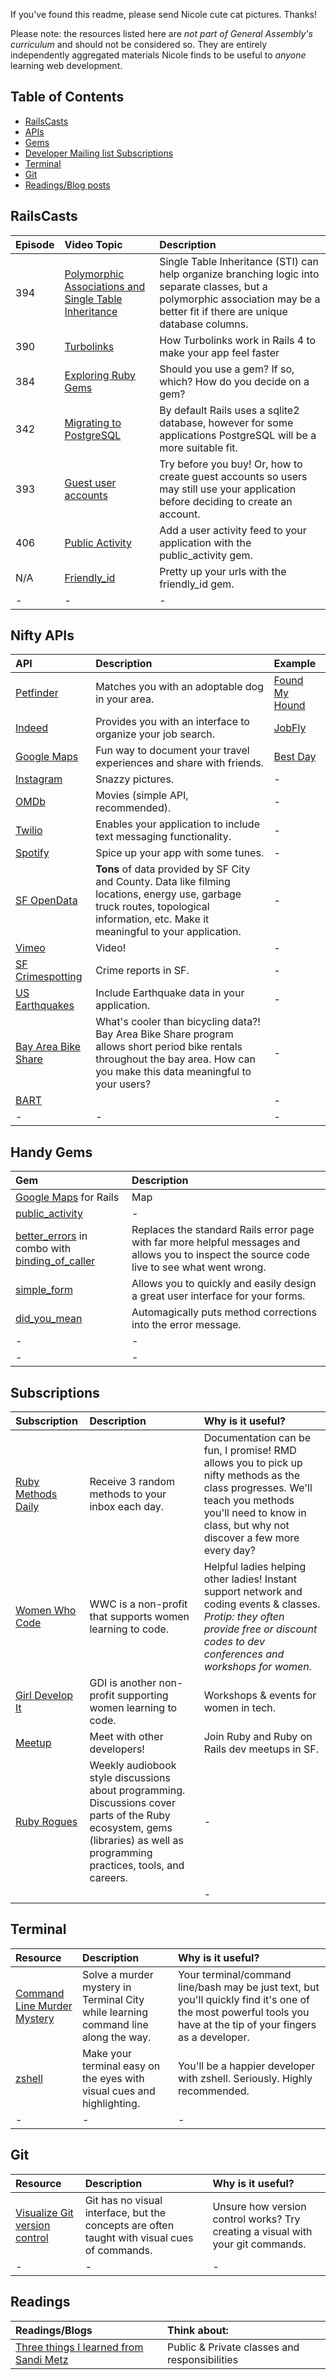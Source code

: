 If you've found this readme, please send Nicole cute cat pictures. Thanks!

Please note: the resources listed here are _not part of General Assembly's curriculum_ and should not be considered so. They are entirely independently aggregated materials Nicole finds to be useful to _anyone_ learning web development.


## Table of Contents
 - [RailsCasts](#railscasts)
 - [APIs](#nifty-apis)
 - [Gems](#handy-gems)
 - [Developer Mailing list Subscriptions](#subscriptions)
 - [Terminal](#terminal)
 - [Git](#git)
 - [Readings/Blog posts](#readings)


RailsCasts
----
| Episode | Video Topic | Description |
| ------- | :---------- | :---------- |
| 394 | [Polymorphic Associations and Single Table Inheritance](https://www.youtube.com/watch?v=t8I4_8HcMPo) | Single Table Inheritance (STI) can help organize branching logic into separate classes, but a polymorphic association may be a better fit if there are unique database columns. |
| 390 | [Turbolinks](https://www.youtube.com/watch?v=wQ6dIRBKHnM&index=10&list=PL4XBVtvKZKqckoz4fQt6T2UuovQj36Nkj) | How Turbolinks work in Rails 4 to make your app feel faster |
| 384 | [Exploring Ruby Gems](https://www.youtube.com/watch?v=h_DEgpdwlV8&list=PL4XBVtvKZKqckoz4fQt6T2UuovQj36Nkj&index=12) | Should you use a gem? If so, which? How do you decide on a gem? |
| 342 | [Migrating to PostgreSQL](https://www.youtube.com/watch?v=UpEQQ8mVpwY&index=33&list=PL4XBVtvKZKqckoz4fQt6T2UuovQj36Nkj) | By default Rails uses a sqlite2 database, however for some applications PostgreSQL will be a more suitable fit. |
| 393 | [Guest user accounts](https://www.youtube.com/watch?v=nqxvV7upeXE&index=9&list=PL4XBVtvKZKqckoz4fQt6T2UuovQj36Nkj) | Try before you buy! Or, how to create guest accounts so users may still use your application before deciding to create an account. |
| 406 | [Public Activity](https://www.youtube.com/watch?v=HggWC4Xtmxg) | Add a user activity feed to your application with the public_activity gem. |
| N/A | [Friendly_id](https://www.youtube.com/watch?v=WJcqs4C467Y&feature=youtu.be) | Pretty up your urls with the friendly_id gem. |
| - | - | - |


Nifty APIs
----
| API | Description | Example |
| :-- | :---------- | :------ |
| [Petfinder](https://www.petfinder.com/developers/api-docs) | Matches you with an adoptable dog in your area. | [Found My Hound](https://found-my-hound.herokuapp.com/) |
| [Indeed](http://www.indeed.com/jsp/apiinfo.jsp) | Provides you with an interface to organize your job search. | [JobFly](https://guarded-retreat-9724.herokuapp.com/) |
| [Google Maps](https://developers.google.com/maps/?hl=en) | Fun way to document your travel experiences and share with friends. | [Best Day](http://best-day.herokuapp.com/) |
| [Instagram](https://instagram.com/developer/) | Snazzy pictures. | - |
| [OMDb](http://www.omdbapi.com/) | Movies (simple API, recommended). | - |
| [Twilio](https://www.twilio.com/api) | Enables your application to include text messaging functionality. | - |
| [Spotify](https://developer.spotify.com/web-api/) | Spice up your app with some tunes. | - |
| [SF OpenData](https://data.sfgov.org/) | **Tons** of data provided by SF City and County. Data like filming locations, energy use, garbage truck routes, topological information, etc. Make it meaningful to your application. | - |
| [Vimeo](https://developer.vimeo.com/) | Video! | - |
| [SF Crimespotting](http://sanfrancisco.crimespotting.org/api) | Crime reports in SF. | - |
| [US Earthquakes](http://earthquake.usgs.gov/fdsnws/event/1/) | Include Earthquake data in your application. | - |
| [Bay Area Bike Share](http://www.bayareabikeshare.com/open-data) | What's cooler than bicycling data?! Bay Area Bike Share program allows short period bike rentals throughout the bay area. How can you make this data meaningful to your users? | - |
| [BART](http://www.bart.gov/schedules/developers/api) |  | - |
| - | - | - |


Handy Gems
----
| Gem | Description |
| :-- | :---------- |
| [Google Maps](https://github.com/apneadiving/Google-Maps-for-Rails) for Rails | Map |
| [public_activity](https://github.com/chaps-io/public_activity) | - |
| [better_errors](https://github.com/charliesome/better_errors) in combo with [binding_of_caller](https://github.com/banister/binding_of_caller) | Replaces the standard Rails error page with far more helpful messages and allows you to inspect the source code live to see what went wrong. |
| [simple_form](https://github.com/plataformatec/simple_form) | Allows you to quickly and easily design a great user interface for your forms. |
| [did_you_mean](https://github.com/yuki24/did_you_mean) | Automagically puts method corrections into the error message. |
| - | - |
| - | - |



Subscriptions
----
| Subscription | Description | Why is it useful? |
| :----------- | :---------- | :---------------- |
| [Ruby Methods Daily](https://github.com/fab/ruby-methods-daily) | Receive 3 random methods to your inbox each day. | Documentation can be fun, I promise! RMD allows you to pick up nifty methods as the class progresses. We'll teach you methods you'll need to know in class, but why not discover a few more every day? |
| [Women Who Code](https://www.womenwhocode.com/) | WWC is a non-profit that supports women learning to code. | Helpful ladies helping other ladies! Instant support network and coding events & classes. _Protip: they often provide free or discount codes to dev conferences and workshops for women._ |
| [Girl Develop It](https://www.girldevelopit.com/) | GDI is another non-profit supporting women learning to code. | Workshops & events for women in tech. |
| [Meetup](http://www.meetup.com/) | Meet with other developers! | Join Ruby and Ruby on Rails dev meetups in SF. |
| [Ruby Rogues](https://devchat.tv/ruby-rogues/) | Weekly audiobook style discussions about programming. Discussions cover parts of the Ruby ecosystem, gems (libraries) as well as programming practices, tools, and careers. | - |
|          |             | - |

Terminal
----
| Resource | Description | Why is it useful? |
| :----------- | :---------- | :---------------- |
| [Command Line Murder Mystery](https://github.com/veltman/clmystery) | Solve a murder mystery in Terminal City while learning command line along the way. | Your terminal/command line/bash may be just text, but you'll quickly find it's one of the most powerful tools you have at the tip of your fingers as a developer. |
| [zshell](https://github.com/robbyrussell/oh-my-zsh) | Make your terminal easy on the eyes with visual cues and highlighting. | You'll be a happier developer with zshell. Seriously. Highly recommended. |
| - | - | - |

Git
----
| Resource | Description | Why is it useful? |
| :----------- | :---------- | :---------------- |
| [Visualize Git version control](http://onlywei.github.io/explain-git-with-d3/) | Git has no visual interface, but the concepts are often taught with visual cues of commands. | Unsure how version control works? Try creating a visual with your git commands. |
| - | - | - |

Readings
----
| Readings/Blogs | Think about: |
| :------- | :----------- |
| [Three things I learned from Sandi Metz](https://medium.com/misc-misc/review-sandi-metz-s-poodr-ch-1-4-wip-d4daac417665) | Public & Private classes and responsibilities |




